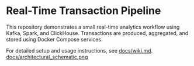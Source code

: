 # Real-Time Transaction Pipeline

This repository demonstrates a small real-time analytics workflow using Kafka, Spark, and ClickHouse. Transactions are produced, aggregated, and stored using Docker Compose services.

For detailed setup and usage instructions, see [docs/wiki.md](docs/wiki.md).
[docs/architectural_schematic.png](docs/architectural_schematic.png)
